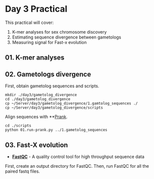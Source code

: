 # Day 3 Practical

This practical will cover:

1. K-mer analyses for sex chromosome discovery
2. Estimating sequence divergence between gametologs
3. Measuring signal for Fast-x evolution
   

## 01. K-mer analyses

## 02. Gametologs divergence

First, obtain gametolog sequences and scripts.

```
mkdir ./day3/gametolog_divergence
cd ./day3/gametolog_divergence
cp ~/Server/day3/gametolog_divergence/1.gamtolog_sequences ./
cp ~/Server/day3/gametolog_divergence/scripts
```

Align sequences with **[Prank](http://wasabiapp.org/software/prank/).

```
cd ./scripts
python 01.run-prank.py ../1.gametolog_sequences
```




## 03. Fast-X evolution





* **[FastQC](http://www.bioinformatics.babraham.ac.uk/projects/fastqc/)** - A quality control tool for high throughput sequence data

First, create an output directory for FastQC. Then, run FastQC for all the paired fastq files.
